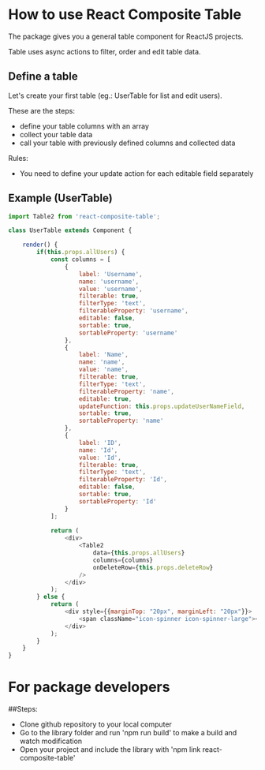 # How to use React Composite Table

The package gives you a general table component for ReactJS projects.

Table uses async actions to filter, order and edit table data.

## Define a table

Let's create your first table (eg.: UserTable for list and edit users).

These are the steps:
- define your table columns with an array
- collect your table data
- call your table with previously defined columns and collected data

Rules:
- You need to define your update action for each editable field separately

## Example (UserTable)

```javascript
import Table2 from 'react-composite-table';

class UserTable extends Component {

    render() {
        if(this.props.allUsers) {
            const columns = [
                {
                    label: 'Username',
                    name: 'username',
                    value: 'username',
                    filterable: true,
                    filterType: 'text',
                    filterableProperty: 'username',
                    editable: false,
                    sortable: true,
                    sortableProperty: 'username'
                },
                {
                    label: 'Name',
                    name: 'name',
                    value: 'name',
                    filterable: true,
                    filterType: 'text',
                    filterableProperty: 'name',
                    editable: true,
                    updateFunction: this.props.updateUserNameField,
                    sortable: true,
                    sortableProperty: 'name'
                },
                {
                    label: 'ID',
                    name: 'Id',
                    value: 'Id',
                    filterable: true,
                    filterType: 'text',
                    filterableProperty: 'Id',
                    editable: false,
                    sortable: true,
                    sortableProperty: 'Id'
                }
            ];
            
            return (
                <div>
                    <Table2
                        data={this.props.allUsers}
                        columns={columns}
                        onDeleteRow={this.props.deleteRow}
                    />
                </div>
            );
        } else {
            return (
                <div style={{marginTop: "20px", marginLeft: "20px"}}>
                    <span className="icon-spinner icon-spinner-large"></span>
                </div>
            );
        }
    }
}
```

# For package developers

##Steps:
- Clone github repository to your local computer
- Go to the library folder and run 'npm run build' to make a build and watch modification
- Open your project and include the library with 'npm link react-composite-table' 